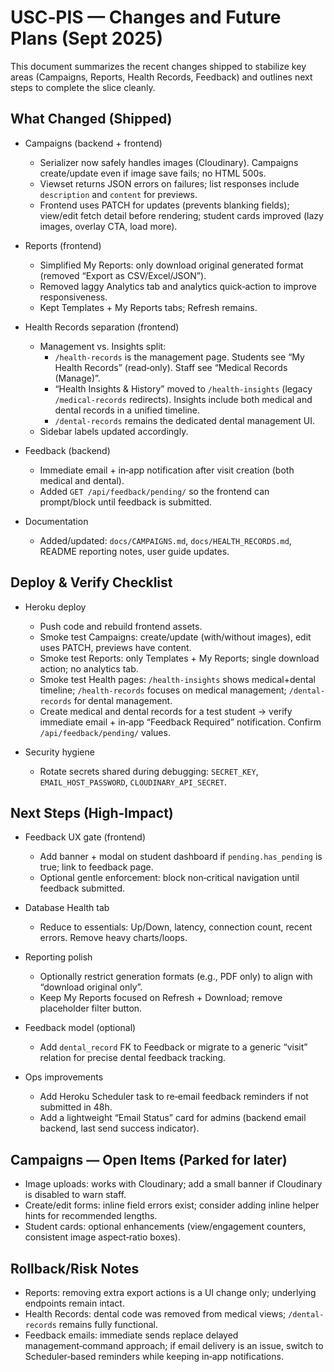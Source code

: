 # USC‑PIS — Changes and Future Plans (Sept 2025)

This document summarizes the recent changes shipped to stabilize key areas (Campaigns, Reports, Health Records, Feedback) and outlines next steps to complete the slice cleanly.

## What Changed (Shipped)

- Campaigns (backend + frontend)
  - Serializer now safely handles images (Cloudinary). Campaigns create/update even if image save fails; no HTML 500s.
  - Viewset returns JSON errors on failures; list responses include `description` and `content` for previews.
  - Frontend uses PATCH for updates (prevents blanking fields); view/edit fetch detail before rendering; student cards improved (lazy images, overlay CTA, load more).

- Reports (frontend)
  - Simplified My Reports: only download original generated format (removed “Export as CSV/Excel/JSON”).
  - Removed laggy Analytics tab and analytics quick‑action to improve responsiveness.
  - Kept Templates + My Reports tabs; Refresh remains.

- Health Records separation (frontend)
  - Management vs. Insights split:
    - `/health-records` is the management page. Students see “My Health Records” (read‑only). Staff see “Medical Records (Manage)”.
    - “Health Insights & History” moved to `/health-insights` (legacy `/medical-records` redirects). Insights include both medical and dental records in a unified timeline.
    - `/dental-records` remains the dedicated dental management UI.
  - Sidebar labels updated accordingly.

- Feedback (backend)
  - Immediate email + in‑app notification after visit creation (both medical and dental).
  - Added `GET /api/feedback/pending/` so the frontend can prompt/block until feedback is submitted.

- Documentation
  - Added/updated: `docs/CAMPAIGNS.md`, `docs/HEALTH_RECORDS.md`, README reporting notes, user guide updates.

## Deploy & Verify Checklist

- Heroku deploy
  - Push code and rebuild frontend assets.
  - Smoke test Campaigns: create/update (with/without images), edit uses PATCH, previews have content.
  - Smoke test Reports: only Templates + My Reports; single download action; no analytics tab.
  - Smoke test Health pages: `/health-insights` shows medical+dental timeline; `/health-records` focuses on medical management; `/dental-records` for dental management.
  - Create medical and dental records for a test student → verify immediate email + in‑app “Feedback Required” notification. Confirm `/api/feedback/pending/` values.

- Security hygiene
  - Rotate secrets shared during debugging: `SECRET_KEY`, `EMAIL_HOST_PASSWORD`, `CLOUDINARY_API_SECRET`.

## Next Steps (High‑Impact)

- Feedback UX gate (frontend)
  - Add banner + modal on student dashboard if `pending.has_pending` is true; link to feedback page.
  - Optional gentle enforcement: block non‑critical navigation until feedback submitted.

- Database Health tab
  - Reduce to essentials: Up/Down, latency, connection count, recent errors. Remove heavy charts/loops.

- Reporting polish
  - Optionally restrict generation formats (e.g., PDF only) to align with “download original only”.
  - Keep My Reports focused on Refresh + Download; remove placeholder filter button.

- Feedback model (optional)
  - Add `dental_record` FK to Feedback or migrate to a generic “visit” relation for precise dental feedback tracking.

- Ops improvements
  - Add Heroku Scheduler task to re‑email feedback reminders if not submitted in 48h.
  - Add a lightweight “Email Status” card for admins (backend email backend, last send success indicator).

## Campaigns — Open Items (Parked for later)

- Image uploads: works with Cloudinary; add a small banner if Cloudinary is disabled to warn staff.
- Create/edit forms: inline field errors exist; consider adding inline helper hints for recommended lengths.
- Student cards: optional enhancements (view/engagement counters, consistent image aspect‑ratio boxes).

## Rollback/Risk Notes

- Reports: removing extra export actions is a UI change only; underlying endpoints remain intact.
- Health Records: dental code was removed from medical views; `/dental-records` remains fully functional.
- Feedback emails: immediate sends replace delayed management‑command approach; if email delivery is an issue, switch to Scheduler‑based reminders while keeping in‑app notifications.

